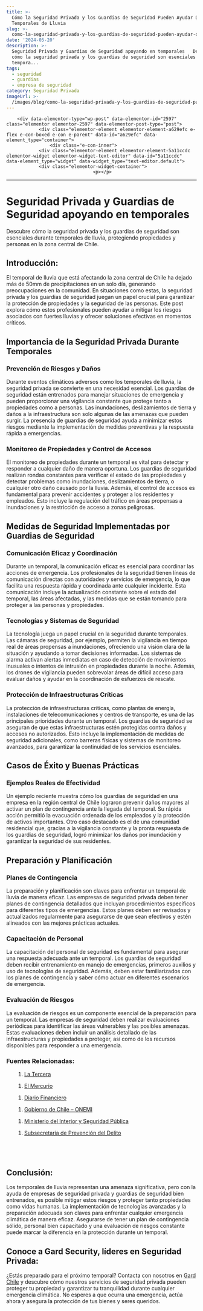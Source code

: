 ```yaml
---
title: >-
  Cómo la Seguridad Privada y los Guardias de Seguridad Pueden Ayudar Durante
  Temporales de Lluvia
slug: >-
  como-la-seguridad-privada-y-los-guardias-de-seguridad-pueden-ayudar-durante-temporales-de-lluvia
date: '2024-05-20'
description: >-
  Seguridad Privada y Guardias de Seguridad apoyando en temporales   Descubre
  cómo la seguridad privada y los guardias de seguridad son esenciales durante
  tempora...
tags:
  - seguridad
  - guardias
  - empresa de seguridad
category: Seguridad Privada
imageUrl: >-
  /images/blog/como-la-seguridad-privada-y-los-guardias-de-seguridad-pueden-ayudar-durante-temporales-de-lluvia.jpg
---
```


		<div data-elementor-type="wp-post" data-elementor-id="2597" class="elementor elementor-2597" data-elementor-post-type="post">
				<div class="elementor-element elementor-element-a629efc e-flex e-con-boxed e-con e-parent" data-id="a629efc" data-element_type="container">
					<div class="e-con-inner">
				<div class="elementor-element elementor-element-5a11ccdc elementor-widget elementor-widget-text-editor" data-id="5a11ccdc" data-element_type="widget" data-widget_type="text-editor.default">
				<div class="elementor-widget-container">
									<p></p>
<hr class="wp-block-separator has-alpha-channel-opacity">
<p></p>
<p></p>
<h1 id="h-seguridad-privada-y-guardias-de-seguridad-apoyando-en-temporales" class="wp-block-heading">Seguridad Privada y Guardias de Seguridad apoyando en temporales</h1>
<p></p>
<p></p>
<p>Descubre cómo la seguridad privada y los guardias de seguridad son esenciales durante temporales de lluvia, protegiendo propiedades y personas en la zona central de Chile.</p>
<p></p>
<p></p>
<h2 id="h-introduccion" class="wp-block-heading">Introducción:</h2>
<p></p>
<p></p>
<p>El temporal de lluvia que está afectando la zona central de Chile ha dejado más de 50mm de precipitaciones en un solo día, generando preocupaciones en la comunidad. En situaciones como estas, la seguridad privada y los guardias de seguridad juegan un papel crucial para garantizar la protección de propiedades y la seguridad de las personas. Este post explora cómo estos profesionales pueden ayudar a mitigar los riesgos asociados con fuertes lluvias y ofrecer soluciones efectivas en momentos críticos.</p>
<p></p>
<p></p>
<p></p>
<h2 id="h-importancia-de-la-seguridad-privada-durante-temporales" class="wp-block-heading">Importancia de la Seguridad Privada Durante Temporales</h2>
<p></p>
<p></p>
<h3 id="h-prevencion-de-riesgos-y-danos" class="wp-block-heading">Prevención de Riesgos y Daños</h3>
<p></p>
<p></p>
<p>Durante eventos climáticos adversos como los temporales de lluvia, la seguridad privada se convierte en una necesidad esencial. Los guardias de seguridad están entrenados para manejar situaciones de emergencia y pueden proporcionar una vigilancia constante que protege tanto a propiedades como a personas. Las inundaciones, deslizamientos de tierra y daños a la infraestructura son solo algunas de las amenazas que pueden surgir. La presencia de guardias de seguridad ayuda a minimizar estos riesgos mediante la implementación de medidas preventivas y la respuesta rápida a emergencias.</p>
<p></p>
<p></p>
<p></p>
<h3 id="h-monitoreo-de-propiedades-y-control-de-accesos" class="wp-block-heading">Monitoreo de Propiedades y Control de Accesos</h3>
<p></p>
<p></p>
<p>El monitoreo de propiedades durante un temporal es vital para detectar y responder a cualquier daño de manera oportuna. Los guardias de seguridad realizan rondas constantes para verificar el estado de las propiedades y detectar problemas como inundaciones, deslizamientos de tierra, o cualquier otro daño causado por la lluvia. Además, el control de accesos es fundamental para prevenir accidentes y proteger a los residentes y empleados. Esto incluye la regulación del tráfico en áreas propensas a inundaciones y la restricción de acceso a zonas peligrosas.</p>
<p></p>
<p></p>
<p></p>
<h2 id="h-medidas-de-seguridad-implementadas-por-guardias-de-seguridad" class="wp-block-heading">Medidas de Seguridad Implementadas por Guardias de Seguridad</h2>
<p></p>
<p></p>
<h3 id="h-comunicacion-eficaz-y-coordinacion" class="wp-block-heading">Comunicación Eficaz y Coordinación</h3>
<p></p>
<p></p>
<p>Durante un temporal, la comunicación eficaz es esencial para coordinar las acciones de emergencia. Los profesionales de la seguridad tienen líneas de comunicación directas con autoridades y servicios de emergencia, lo que facilita una respuesta rápida y coordinada ante cualquier incidente. Esta comunicación incluye la actualización constante sobre el estado del temporal, las áreas afectadas, y las medidas que se están tomando para proteger a las personas y propiedades.</p>
<p></p>
<p></p>
<p></p>
<h3 id="h-tecnologias-y-sistemas-de-seguridad" class="wp-block-heading">Tecnologías y Sistemas de Seguridad</h3>
<p></p>
<p></p>
<p>La tecnología juega un papel crucial en la seguridad durante temporales. Las cámaras de seguridad, por ejemplo, permiten la vigilancia en tiempo real de áreas propensas a inundaciones, ofreciendo una visión clara de la situación y ayudando a tomar decisiones informadas. Los sistemas de alarma activan alertas inmediatas en caso de detección de movimientos inusuales o intentos de intrusión en propiedades durante la noche. Además, los drones de vigilancia pueden sobrevolar áreas de difícil acceso para evaluar daños y ayudar en la coordinación de esfuerzos de rescate.</p>
<p></p>
<p></p>
<p></p>
<h3 id="h-proteccion-de-infraestructuras-criticas" class="wp-block-heading">Protección de Infraestructuras Críticas</h3>
<p></p>
<p></p>
<p>La protección de infraestructuras críticas, como plantas de energía, instalaciones de telecomunicaciones y centros de transporte, es una de las principales prioridades durante un temporal. Los guardias de seguridad se aseguran de que estas infraestructuras estén protegidas contra daños y accesos no autorizados. Esto incluye la implementación de medidas de seguridad adicionales, como barreras físicas y sistemas de monitoreo avanzados, para garantizar la continuidad de los servicios esenciales.</p>
<p></p>
<p></p>
<p></p>
<h2 id="h-casos-de-exito-y-buenas-practicas" class="wp-block-heading">Casos de Éxito y Buenas Prácticas</h2>
<p></p>
<p></p>
<h3 id="h-ejemplos-reales-de-efectividad" class="wp-block-heading">Ejemplos Reales de Efectividad</h3>
<p></p>
<p></p>
<p>Un ejemplo reciente muestra cómo los guardias de seguridad en una empresa en la región central de Chile lograron prevenir daños mayores al activar un plan de contingencia ante la llegada del temporal. Su rápida acción permitió la evacuación ordenada de los empleados y la protección de activos importantes. Otro caso destacado es el de una comunidad residencial que, gracias a la vigilancia constante y la pronta respuesta de los guardias de seguridad, logró minimizar los daños por inundación y garantizar la seguridad de sus residentes.</p>
<p></p>
<p></p>
<p></p>
<h2 id="h-preparacion-y-planificacion" class="wp-block-heading">Preparación y Planificación</h2>
<p></p>
<p></p>
<h3 id="h-planes-de-contingencia" class="wp-block-heading">Planes de Contingencia</h3>
<p></p>
<p></p>
<p>La preparación y planificación son claves para enfrentar un temporal de lluvia de manera eficaz. Las empresas de seguridad privada deben tener planes de contingencia detallados que incluyan procedimientos específicos para diferentes tipos de emergencias. Estos planes deben ser revisados y actualizados regularmente para asegurarse de que sean efectivos y estén alineados con las mejores prácticas actuales.</p>
<p></p>
<p></p>
<p></p>
<h3 id="h-capacitacion-de-personal" class="wp-block-heading">Capacitación de Personal</h3>
<p></p>
<p></p>
<p>La capacitación del personal de seguridad es fundamental para asegurar una respuesta adecuada ante un temporal. Los guardias de seguridad deben recibir entrenamiento en manejo de emergencias, primeros auxilios y uso de tecnologías de seguridad. Además, deben estar familiarizados con los planes de contingencia y saber cómo actuar en diferentes escenarios de emergencia.</p>
<p></p>
<p></p>
<p></p>
<h3 id="h-evaluacion-de-riesgos" class="wp-block-heading">Evaluación de Riesgos</h3>
<p></p>
<p></p>
<p>La evaluación de riesgos es un componente esencial de la preparación para un temporal. Las empresas de seguridad deben realizar evaluaciones periódicas para identificar las áreas vulnerables y las posibles amenazas. Estas evaluaciones deben incluir un análisis detallado de las infraestructuras y propiedades a proteger, así como de los recursos disponibles para responder a una emergencia.</p>
<p></p>
<p></p>
<p></p>
<h3 id="h-fuentes-relacionadas" class="wp-block-heading">Fuentes Relacionadas:</h3>
<p></p>
<p></p>
<ol class="wp-block-list">
<li style="list-style-type: none;">
<ol></ol>
</li>
</ol>
<ol>
<li style="list-style-type: none;">
<ol>
<li><a href="https://www.latercera.com/" rel="noopener noreferrer" target="_blank">La Tercera</a></li>
</ol>
</li>
</ol>
<p></p>
<p></p>
<ol>
<li style="list-style-type: none;">
<ol>
<li><a href="https://www.emol.com/" rel="noopener noreferrer" target="_blank">El Mercurio</a></li>
</ol>
</li>
</ol>
<p></p>
<p></p>
<ol>
<li style="list-style-type: none;">
<ol>
<li><a href="https://www.df.cl/" rel="noopener noreferrer" target="_blank">Diario Financiero</a></li>
</ol>
</li>
</ol>
<p></p>
<p></p>
<ol>
<li style="list-style-type: none;">
<ol>
<li><a href="https://www.onemi.cl/" rel="noopener noreferrer" target="_blank">Gobierno de Chile &#8211; ONEMI</a></li>
</ol>
</li>
</ol>
<p></p>
<p></p>
<ol>
<li style="list-style-type: none;">
<ol>
<li><a href="https://www.interior.gob.cl/" rel="noopener noreferrer" target="_blank">Ministerio del Interior y Seguridad Pública</a></li>
</ol>
</li>
</ol>
<p></p>
<p></p>
<ol>
<li style="list-style-type: none;">
<ol>
<li><a href="https://www.seguridadpublica.cl/" rel="noopener noreferrer" target="_blank">Subsecretaría de Prevención del Delito</a></li></ol></li></ol>
<p></p>
<p></p>
<p></p>
<h2 id="h-conclusion" class="wp-block-heading">&nbsp;</h2>
<h2 id="h-conclusion" class="wp-block-heading">Conclusión:</h2>
<p></p>
<p></p>
<p>Los temporales de lluvia representan una amenaza significativa, pero con la ayuda de empresas de seguridad privada y guardias de seguridad bien entrenados, es posible mitigar estos riesgos y proteger tanto propiedades como vidas humanas. La implementación de tecnologías avanzadas y la preparación adecuada son claves para enfrentar cualquier emergencia climática de manera eficaz. Asegurarse de tener un plan de contingencia sólido, personal bien capacitado y una evaluación de riesgos constante puede marcar la diferencia en la protección durante un temporal.</p>
<p></p>
<p></p>
<p></p>
<h2 id="h-conoce-a-gard-security-lideres-en-seguridad-privada" class="wp-block-heading">Conoce a Gard Security, líderes en Seguridad Privada:</h2>
<p></p>
<p></p>
<p>¿Estás preparado para el próximo temporal? Contacta con nosotros en <a href="https://gard.cl/" rel="noopener noreferrer" target="_blank">Gard Chile</a> y descubre cómo nuestros servicios de seguridad privada pueden proteger tu propiedad y garantizar tu tranquilidad durante cualquier emergencia climática. No esperes a que ocurra una emergencia, actúa ahora y asegura la protección de tus bienes y seres queridos.</p>
<p></p>								</div>
				</div>
					</div>
				</div>
				</div>
		
